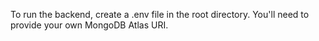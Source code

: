 To run the backend, create a .env file in the root directory. You'll need to provide your own MongoDB Atlas URI.